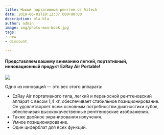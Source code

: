 ```yaml
---
title: Новый портативный рентген от Vatech
date: 2018-06-01T10:12:37.000+00:00
description: bla-bla
author: admin
image: img/photo-man-book.jpg
tags:
- new
- discount

---
```

#### Представляем вашему вниманию легкий, портативный, инновационный продукт EzRay Air Portable!

![](/uploads/1-3-2.jpg)

Одно из инноваций — это вес этого аппарата:

* EzRay Air портативного типа, легкий и переносной рентгеновский аппарат с весом 1,4 кг, обеспечивает стабильное позиционирование. Он удовлетворяет всем основным потребностям диагностики зубов, обеспечивая высококачественные рентгеновские изображения.
* Также двойное экранирования излучения.
* Умное позиционирование.
* Один циферблат для всех функций.
